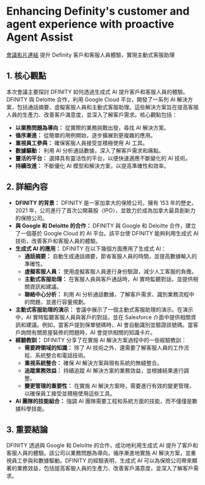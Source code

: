 # Enhancing Definity's customer and agent experience with proactive Agent Assist

[會議影片連結](https://www.youtube.com/watch?v=XRQpv8dyFco)
提升 Definity 客戶和客服人員體驗，實現主動式客服助理

## 1. 核心觀點

本次會議主要探討 DFINITY 如何透過生成式 AI 提升客戶和客服人員的體驗。DFINITY 與 Deloitte 合作，利用 Google Cloud 平台，開發了一系列 AI 解決方案，包括通話摘要、虛擬客服人員和主動式客服助理。這些解決方案旨在提高客服人員的生產力、改善客戶滿意度，並深入了解客戶需求。核心觀點包括：

*   **以業務問題為導向：** 從實際的業務挑戰出發，尋找 AI 解決方案。
*   **循序漸進：** 從簡單的用例開始，逐步擴展到更複雜的應用。
*   **重視員工參與：** 確保客服人員接受並積極使用 AI 工具。
*   **數據驅動：** 利用 AI 分析通話數據，深入了解客戶需求和痛點。
*   **靈活的平台：** 選擇具有靈活性的平台，以便快速適應不斷變化的 AI 技術。
*   **持續改進：** 不斷優化 AI 模型和解決方案，以提高準確性和效率。

## 2. 詳細內容

*   **DFINITY 的背景：** DFINITY 是一家加拿大的保險公司，擁有 153 年的歷史。2021 年，公司進行了首次公開募股（IPO），並致力於成為加拿大最具創新力的保險公司。
*   **與 Google 和 Deloitte 的合作：** DFINITY 與 Google 和 Deloitte 合作，建立了一個基於 Google Cloud 的 AI 平台。該平台使 DFINITY 能夠利用生成式 AI 技術，改善客戶和客服人員的體驗。
*   **生成式 AI 的應用：** DFINITY 在以下幾個方面應用了生成式 AI：
    *   **通話摘要：** 自動生成通話摘要，節省客服人員的時間，並提高數據輸入的準確性。
    *   **虛擬客服人員：** 使用虛擬客服人員進行身份驗證，減少人工客服的負擔。
    *   **主動式客服助理：** 在客服人員與客戶通話時，AI 實時監聽對話，並提供相關資訊和建議。
    *   **聯絡中心分析：** 利用 AI 分析通話數據，了解客戶需求、識別業務流程中的問題，並進行容量規劃。
*   **主動式客服助理的演示：** 會議中展示了一個主動式客服助理的演示。在演示中，AI 實時監聽客服人員與客戶的對話，並在 Salesforce 介面中提供相關資訊和建議。例如，當客戶提到保單號碼時，AI 會自動識別並驗證該號碼。當客戶詢問有關房屋裝修的問題時，AI 會提供相關的知識卡片。
*   **經驗教訓：** DFINITY 分享了在實施 AI 解決方案過程中的一些經驗教訓：
    *   **需要跨領域的知識：** 除了 AI 技術之外，還需要了解客服人員的工作流程、系統整合和電話技術。
    *   **重視系統整合：** 確保 AI 解決方案與現有系統的無縫整合。
    *   **追蹤業務效益：** 持續追蹤 AI 解決方案的業務效益，並根據結果進行調整。
    *   **變更管理的重要性：** 在實施 AI 解決方案時，需要進行有效的變更管理，以確保員工接受並積極使用這些工具。
*   **AI 團隊的技能組合：** 強調 AI 團隊需要工程和系統方面的技能，而不僅僅是數據科學技能。

## 3. 重要結論

DFINITY 透過與 Google 和 Deloitte 的合作，成功地利用生成式 AI 提升了客戶和客服人員的體驗。該公司以業務問題為導向，循序漸進地實施 AI 解決方案，並重視員工參與和數據驅動。DFINITY 的經驗表明，生成式 AI 可以為保險公司帶來顯著的業務效益，包括提高客服人員的生產力、改善客戶滿意度，並深入了解客戶需求。
